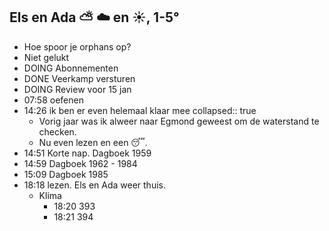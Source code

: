 ## Els en Ada ⛅ ☁️ en ☀️, 1-5°
- Hoe spoor je orphans op?
- Niet gelukt
- DOING Abonnementen
- DONE Veerkamp versturen
- DOING Review voor 15 jan
- 07:58 oefenen
- 14:26 ik ben er even helemaal klaar mee
  collapsed:: true
	- Vorig jaar was ik alweer naar Egmond geweest om de waterstand te checken.
	- Nu even lezen en een 😴.
- 14:51 Korte nap. Dagboek 1959
- 14:59 Dagboek 1962 - 1984
- 15:09 Dagboek 1985
- 18:18 lezen. Els en Ada weer thuis.
	- Klima
		- 18:20 393
		- 18:21 394